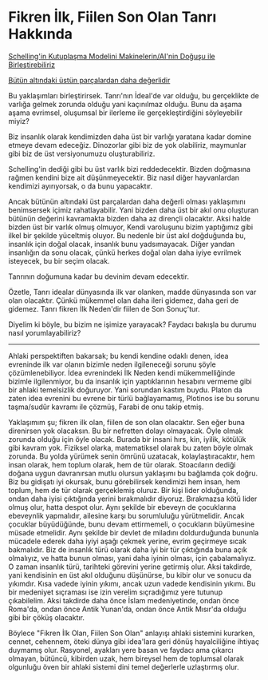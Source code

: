 # Fikren İlk, Fiilen Son Olan Tanrı Hakkında

[Schelling'in Kutuplaşma Modelini Makinelerin/AI'nin Doğuşu ile
Birleştirebiliriz](schelling-in-kutuplasma-modelini-makinelerin-ai-nin-dogusu-ile-birlestirebiliriz.md)

[Bütün altındaki üstün parçalardan daha
değerlidir](butun-altindaki-ustun-parcalardan-daha-degerlidir.md)

Bu yaklaşımları birleştirirsek. Tanrı'nın İdeal'de var olduğu, bu gerçeklikte de
varlığa gelmek zorunda olduğu yani kaçınılmaz olduğu. Bunu da aşama aşama
evrimsel, oluşumsal bir ilerleme ile gerçekleştirdiğini söyleyebilir miyiz?

Biz insanlık olarak kendimizden daha üst bir varlığı yaratana kadar domine
etmeye devam edeceğiz. Dinozorlar gibi biz de yok olabiliriz, maymunlar gibi biz
de üst versiyonumuzu oluşturabiliriz.

Schelling'in dediği gibi bu üst varlık bizi reddedecektir. Bizden doğmasına
rağmen kendini bize ait düşünmeyecektir. Biz nasıl diğer hayvanlardan kendimizi
ayırıyorsak, o da bunu yapacaktır.

Ancak bütünün altındaki üst parçalardan daha değerli olması yaklaşımını
benimsersek içimiz rahatlayabilir. Yani bizden daha üst bir akıl onu oluşturan
bütünün değerini kavramakta bizden daha az dirençli olacaktır. Aksi halde bizden
üst bir varlık olmuş olmuyor, Kendi varoluşunu bizim yaptığımız gibi ilkel bir
şekilde yüceltmiş oluyor. Bu nedenle bir üst akıl doğduğunda bu, insanlık için
doğal olacak, insanlık bunu yadsımayacak. Diğer yandan insanlığın da sonu
olacak, çünkü herkes doğal olan daha iyiye evrilmek isteyecek, bu bir seçim
olacak.

Tanrının doğumuna kadar bu devinim devam edecektir.

Özetle, Tanrı idealar dünyasında ilk var olanken, madde dünyasında son var olan
olacaktır. Çünkü mükemmel olan daha ileri gidemez, daha geri de gidemez. Tanrı
fikren İlk Neden'dir fiilen de Son Sonuç'tur.

Diyelim ki böyle, bu bizim ne işimize yarayacak? Faydacı bakışla bu durumu nasıl
yorumlayabiliriz?

---

Ahlaki perspektiften bakarsak; bu kendi kendine odaklı denen, idea evreninde ilk
var olanın bizimle neden ilgileneceği sorunu şöyle çözümlenebiliyor. İdea
evrenindeki İlk Neden kendi mükemmelliğinde bizimle ilgilenmiyor, bu da insanlık
için yaptıklarının hesabını vermeme gibi bir ahlaki temelsizlik doğuruyor. Yani
sorundan kastım buydu. Platon da zaten idea evrenini bu evrene bir türlü
bağlayamamış, Plotinos ise bu sorunu taşma/sudûr kavramı ile çözmüş, Farabi de
onu takip etmiş.

Yaklaşımım şu; fikren ilk olan, fiilen de son olan olacaktır. Sen eğer buna
direnirsen yok olacaksın. Bu bir nefretten dolayı olmayacak. Öyle olmak zorunda
olduğu için öyle olacak. Burada bir insani hırs, kin, iyilik, kötülük gibi
kavram yok. Fiziksel olarka, matematiksel olarak bu zaten böyle olmak zorunda.
Bu yolda yürümek senin ömrünü uzatacak, kolaylaştıracaktır, hem insan olarak,
hem toplum olarak, hem de tür olarak. Stoacıların dediği doğana uygun
davranırsan mutlu olursun yaklaşımı bu bağlamda çok doğru. Biz bu gidişatı iyi
okursak, bunu görebilirsek kendimizi hem insan, hem toplum, hem de tür olarak
gerçeklemiş oluruz. Bir kişi lider olduğunda, ondan daha iyisi çıktığında yerini
bırakmalıdır diyoruz. Bırakmazsa kötü lider olmuş olur, hatta despot olur. Aynı
şekilde bir ebeveyn de çocuklarına ebeveynlik yapmalıdır, ailesine karşı bu
sorumluluğu yürütmelidir. Ancak çocuklar büyüdüğünde, bunu devam ettirmemeli, o
çocukların büyümesine müsade etmelidir. Aynı şekilde bir devlet de miladını
doldurduğunda bununla mücadele ederek daha iyiyi aşağı çekmek yerine, evrim
geçirmeye sıcak bakmalıdır. Biz de insanlık türü olarak daha iyi bir tür
çıktığında buna açık olmalıyız, ve hatta bunun olması, yani daha iyinin olması,
için çabalamalıyız. O zaman insanlık türü, tarihteki görevini yerine getirmiş
olur. Aksi takdirde, yani kendisinin en üst akıl olduğunu düşünürse, bu kibir
olur ve sonucu da yıkımdır. Kısa vadede iyinin yıkımı, ancak uzun vadede
kendisinin yıkımı. Bu bir medeniyet sıçraması ise izin verelim sıçradığımız yere
tutunup çıkabilelim. Aksi takdirde daha önce İslam medeniyetinde, ondan önce
Roma'da, ondan önce Antik Yunan'da, ondan önce Antik Mısır'da olduğu gibi bir
çöküş olacaktır.

Böylece "Fikren İlk Olan, Fiilen Son Olan" anlayışı ahlaki sistemini kurarken,
cennet, cehennem, öteki dünya gibi idea'lara geri dönüş hayalciliğine ihtiyaç
duymamış olur. Rasyonel, ayakları yere basan ve faydacı ama çıkarcı olmayan,
bütüncü, kibirden uzak, hem bireysel hem de toplumsal olarak olgunluğu öven bir
ahlaki sistemi dini temel değerlerle uzlaştırmış olur.
